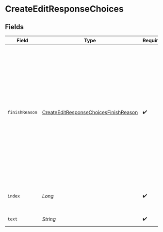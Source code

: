 # CreateEditResponseChoices


## Fields

| Field                                                                                                                                                                                                                     | Type                                                                                                                                                                                                                      | Required                                                                                                                                                                                                                  | Description                                                                                                                                                                                                               |
| ------------------------------------------------------------------------------------------------------------------------------------------------------------------------------------------------------------------------- | ------------------------------------------------------------------------------------------------------------------------------------------------------------------------------------------------------------------------- | ------------------------------------------------------------------------------------------------------------------------------------------------------------------------------------------------------------------------- | ------------------------------------------------------------------------------------------------------------------------------------------------------------------------------------------------------------------------- |
| `finishReason`                                                                                                                                                                                                            | [CreateEditResponseChoicesFinishReason](../../models/shared/CreateEditResponseChoicesFinishReason.md)                                                                                                                     | :heavy_check_mark:                                                                                                                                                                                                        | The reason the model stopped generating tokens. This will be `stop` if the model hit a natural stop point or a provided stop sequence,<br/>or `length` if the maximum number of tokens specified in the request was reached.<br/> |
| `index`                                                                                                                                                                                                                   | *Long*                                                                                                                                                                                                                    | :heavy_check_mark:                                                                                                                                                                                                        | The index of the choice in the list of choices.                                                                                                                                                                           |
| `text`                                                                                                                                                                                                                    | *String*                                                                                                                                                                                                                  | :heavy_check_mark:                                                                                                                                                                                                        | The edited result.                                                                                                                                                                                                        |